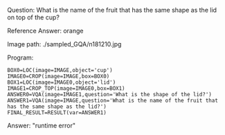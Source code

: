 Question: What is the name of the fruit that has the same shape as the lid on top of the cup?

Reference Answer: orange

Image path: ./sampled_GQA/n181210.jpg

Program:

```
BOX0=LOC(image=IMAGE,object='cup')
IMAGE0=CROP(image=IMAGE,box=BOX0)
BOX1=LOC(image=IMAGE0,object='lid')
IMAGE1=CROP_TOP(image=IMAGE0,box=BOX1)
ANSWER0=VQA(image=IMAGE1,question='What is the shape of the lid?')
ANSWER1=VQA(image=IMAGE,question='What is the name of the fruit that has the same shape as the lid?')
FINAL_RESULT=RESULT(var=ANSWER1)
```
Answer: "runtime error"

